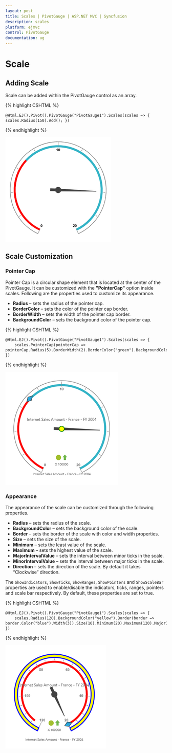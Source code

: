 ```yaml
---
layout: post
title: Scales | PivotGauge | ASP.NET MVC | Syncfusion
description: scales
platform: ejmvc
control: PivotGauge
documentation: ug
---
```


# Scale

## Adding Scale

Scale can be added within the PivotGauge control as an array. 

{% highlight CSHTML %}

    @Html.EJ().Pivot().PivotGauge("PivotGauge1").Scales(scales => { scales.Radius(150).Add(); })

{% endhighlight  %}

![](Scales_images/AddingScale.png) 

## Scale Customization

### Pointer Cap
Pointer Cap is a circular shape element that is located at the center of the PivotGauge. It can be customized with the **"PointerCap"** option inside scales. Following are the properties used to customize its appearance.

* **Radius** – sets the radius of the pointer cap.
* **BorderColor** – sets the color of the pointer cap border.
* **BorderWidth** – sets the width of the pointer cap border.
* **BackgroundColor** – sets the background color of the pointer cap.

{% highlight CSHTML %}

    @Html.EJ().Pivot().PivotGauge("PivotGauge1").Scales(scales => {
        scales.PointerCap(pointerCap => pointerCap.Radius(5).BorderWidth(2).BorderColor("green").BackgroundColor("yellow")).Add();
    })

{% endhighlight  %}

![](Scales_images/PointerCap.png) 

### Appearance
The appearance of the scale can be customized through the following properties.

* **Radius** – sets the radius of the scale.
* **BackgroundColor** – sets the background color of the scale.
* **Border** – sets the border of the scale with color and width properties.
* **Size** – sets the size of the scale.
* **Minimum** – sets the least value of the scale.
* **Maximum** – sets the highest value of the scale.
* **MajorIntervalValue** – sets the interval between minor ticks in the scale.
* **MinorIntervalValue** – sets the interval between major ticks in the scale.
* **Direction** – sets the direction of the scale.  By default it takes “Clockwise” direction.

The `ShowIndicators`, `ShowTicks`, `ShowRanges`, `ShowPointers` and `ShowScaleBar` properties are used to enable/disable the indicators, ticks, ranges, pointers and scale bar respectively.  By default, these properties are set to true. 

{% highlight CSHTML %}

    @Html.EJ().Pivot().PivotGauge("PivotGauge1").Scales(scales => {
        scales.Radius(120).BackgroundColor("yellow").Border(border => border.Color("blue").Width(3)).Size(10).Minimum(20).Maximum(120).MajorIntervalValue(20).MinorIntervalValue(5).Direction(Directions.CounterClockwise).Add();
    })

{% endhighlight  %}

![](Scales_images/Appearance.png) 